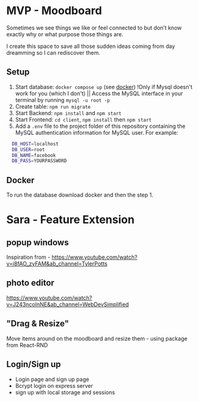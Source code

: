# MVP - Moodboard

Sometimes we see things we like or feel connected to but don’t know exactly why or what purpose those things are.

I create this space to save all those sudden ideas coming from day dreamming so I can rediscover them.

## Setup

1. Start database: `docker compose up` (see [docker](#docker)) !Only if Mysql doesn't work for you (which I don't) || Access the MySQL interface in your terminal by running `mysql -u root -p`
2. Create table: `npm run migrate`
3. Start Backend: `npm install` and `npm start`
4. Start Frontend: `cd client`, `npm install` then `npm start`
5. Add a `.env` file to the project folder of this repository containing the MySQL authentication information for MySQL user. For example:

```bash
  DB_HOST=localhost
  DB_USER=root
  DB_NAME=facebook
  DB_PASS=YOURPASSWORD
```

## Docker

To run the database download docker and then the step 1.


# Sara - Feature Extension
## popup windows
Inspiration from - https://www.youtube.com/watch?v=i8fAO_zyFAM&ab_channel=TylerPotts

## photo editor
https://www.youtube.com/watch?v=J243ncoInNE&ab_channel=WebDevSimplified


## "Drag & Resize"
Move items around on the moodboard and resize them - using package from React-RND

## Login/Sign up 
- Login page and sign up page
- Bcrypt login on express server 
- sign up with local storage and sessions

